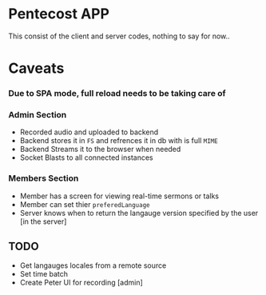 # Pentecost APP

This consist of the client and server codes, nothing to say for now..

# Caveats

### Due to SPA mode, full reload needs to be taking care of

### Admin Section

- Recorded audio and uploaded to backend
- Backend stores it in `FS` and refrences it in db with is full `MIME`
- Backend Streams it to the browser when needed
- Socket Blasts to all connected instances

### Members Section

- Member has a screen for viewing real-time sermons or talks
- Member can set thier `preferedLanguage`
- Server knows when to return the langauge version specified by the user [in the server]

## TODO

- Get langauges locales from a remote source
- Set time batch
- Create Peter UI for recording [admin]

